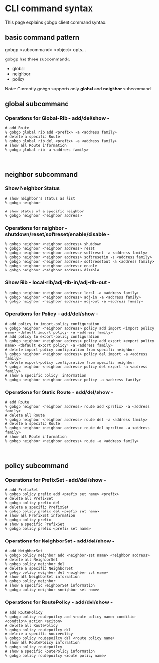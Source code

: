 # CLI command syntax

This page explains gobgp client command syntax.



## basic command pattern
gobgp \<subcommand> \<object>  opts...

gobgp has three subcommands.
- global
- neighbor
- policy

Note: Currently gobgp supports only **global** and **neighbor** subcommand.



## global subcommand

### Operations for Global-Rib - add/del/show -
```shell
# add Route
% gobgp global rib add <prefix> -a <address family>
# delete a specific Route
% gobgp global rib del <prefix> -a <address family>
# show all Route information
% gobgp global rib -a <address family>
```

<br>


## neighbor subcommand
### Show Neighbor Status
```shell
# show neighbor's status as list
% gobgp neighbor

# show status of a specific neighbor
% gobgp neighbor <neighbor address>
```

### Operations for neighbor - shutdown/reset/softreset/enable/disable -
```shell
% gobgp neighbor <neighbor address> shutdown
% gobgp neighbor <neighbor address> reset
% gobgp neighbor <neighbor address> softreset -a <address family>
% gobgp neighbor <neighbor address> softresetin -a <address family>
% gobgp neighbor <neighbor address> softresetout -a <address family>
% gobgp neighbor <neighbor address> enable
% gobgp neighbor <neighbor address> disable
```

### Show Rib - local-rib/adj-rib-in/adj-rib-out -
```shell
% gobgp neighbor <neighbor address> local -a <address family>
% gobgp neighbor <neighbor address> adj-in -a <address family>
% gobgp neighbor <neighbor address> adj-out -a <address family>
```

### Operations for Policy  - add/del/show -
```shell
# add policy to import-policy configuration
% gobgp neighbor <neighbor address> policy add import <import policy name> <default import policy> -a <address family>
# add policy to export-policy configuration
% gobgp neighbor <neighbor address> policy add export <export policy name> <default export policy> -a <address family>
# delete import-policy configuration from specific neighbor
% gobgp neighbor <neighbor address> policy del import -a <address family>
# delete export-policy configuration from specific neighbor
% gobgp neighbor <neighbor address> policy del export -a <address family>
# show a specific policy  information
% gobgp neighbor <neighbor address> policy -a <address family>
```

### Operations for Static Route - add/del/show -
```shell
# add Route
% gobgp neighbor <neighbor address> route add <prefix> -a <address family>
# delete all Route
% gobgp neighbor <neighbor address> route del -a <address family>
# delete a specific Route
% gobgp neighbor <neighbor address> route del <prefix> -a <address family>
# show all Route information
% gobgp neighbor <neighbor address> route -a <address family>
```

<br>

## policy subcommand
### Operations for PrefixSet - add/del/show -
```shell
# add PrefixSet
% gobgp policy prefix add <prefix set name> <prefix>
# delete all PrefixSet
% gobgp policy prefix del
# delete a specific PrefixSet
% gobgp policy prefix del <prefix set name>
# show all PrefixSet information
% gobgp policy prefix
# show a specific PrefixSet
% gobgp policy prefix <prefix set name>
```
### Operations for NeighborSet - add/del/show -
```shell
# add NeighborSet
% gobgp policy neighbor add <neighbor-set name> <neighbor address>
# delete all NeighborSet
% gobgp policy neighbor del
# delete a specific NeighborSet
% gobgp policy neighbor del <neighbor set name>
# show all NeighborSet information
% gobgp policy neighbor
# show a specific NeighborSet information
% gobgp policy neighbor <neighbor set name>
```
### Operations for RoutePolicy - add/del/show -
```shell
# add RoutePolicy
% gobgp policy routepoilcy add <route policy name> condition <condtion> action <aciton>
# delete all RoutePolicy
% gobgp policy routepoilcy del
# delete a specific RoutePolicy
% gobgp policy routepoilcy del <route policy name>
# show all RoutePolicy information
% gobgp policy routepoilcy
# show a specific RoutePolicy information
% gobgp policy routepoilcy <route policy name>
```

